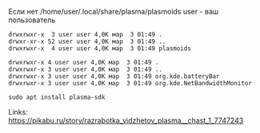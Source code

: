 



Если нет /home/user/.local/share/plasma/plasmoids
user - ваш пользователь

```
drwxrwxr-x  3 user user 4,0K мар  3 01:49 .
drwxr-xr-x 52 user user 4,0K мар  3 01:49 ..
drwxrwxr-x  4 user user 4,0K мар  3 01:49 plasmoids

drwxrwxr-x 4 user user 4,0K мар  3 01:49 .
drwxrwxr-x 3 user user 4,0K мар  3 01:49 ..
drwxrwxr-x 3 user user 4,0K мар  3 01:49 org.kde.batteryBar
drwxrwxr-x 3 user user 4,0K мар  3 01:49 org.kde.NetBandwidthMonitor
```


```
sudo apt install plasma-sdk
```


Links:
https://pikabu.ru/story/razrabotka_vidzhetov_plasma__chast_1_7747243